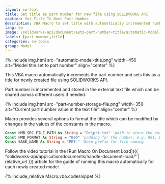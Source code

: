 ```yaml
---
layout: sw-tool
title: Set title as part number for new file using SOLIDWORKS API
caption: Set Title To Next Part Number
description: VBA Macro to set title with automatically incremented number from the shared file using SOLIDWORKS API for new files
lang: en
image: /solidworks-api/document/auto-part-number-title/automatic-model-title.png
labels: [part number,title]
categories: sw-tools
group: Model
---
```

{% include img.html src="automatic-model-title.png" width=450 alt="Model title set to part number" align="center" %}

This VBA macro automatically increments the part number and sets this as a title for newly created file using SOLIDWORKS API.

Part number is incremented and stored in the external text file which can be shared across different users if needed.

{% include img.html src="part-number-storage-file.png" width=350 alt="Current part number value in the text file" align="center" %}

Macro provides several options to format the title which can be modified by changes in the values of the constants in the macro.

~~~ vb
Const NMB_SRC_FILE_PATH As String = "D:\prt.txt" 'path to store the current part index
Const NMB_FORMAT As String = "000" 'padding for the number, e.g. 001, 002, instead of 1, 2
Const BASE_NAME As String = "PRT-" 'Base prefix for file naming
~~~

Follow the video tutorial in the [Run Macro On Document Load]({{ "solidworks-api/application/documents/handle-document-load/" | relative_url }}) article for the guide of running this macro automatically for each newly created model.

{% include_relative Macro.vba.codesnippet %}
